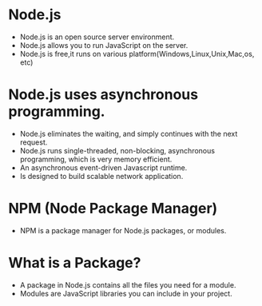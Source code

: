 # Node.js
* Node.js is an open source server environment.
* Node.js allows you to run JavaScript on the server.
* Node.js is free,it runs on various platform(Windows,Linux,Unix,Mac,os, etc)
# Node.js uses asynchronous programming.
* Node.js eliminates the waiting, and simply continues with the next request.
* Node.js runs single-threaded, non-blocking, asynchronous programming, which is very memory efficient.
* An asynchronous event-driven Javascript runtime.
* Is designed to build scalable network application.
# NPM (Node Package Manager)
* NPM is a package manager for Node.js packages, or modules.
 # What is a Package?
 * A package in Node.js contains all the files you need for a module.
 * Modules are JavaScript libraries you can include in your project.
   
